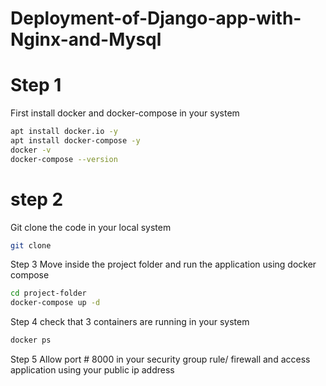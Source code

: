 # Deployment-of-Django-app-with-Nginx-and-Mysql

# Step 1
First install docker and docker-compose in your system
```bash
apt install docker.io -y
apt install docker-compose -y
docker -v
docker-compose --version
```

# step 2
Git clone the code in your local system
```bash
git clone
```

Step 3
Move inside the project folder and run the application using docker compose
```bash
cd project-folder
docker-compose up -d
```

Step 4 
check that 3 containers are running in your system
```bash
docker ps
```

Step 5
Allow port # 8000 in your security group rule/ firewall and access application using your public ip address




















